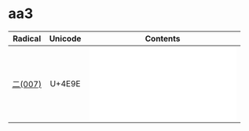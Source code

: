 
# aa3

|       Radical       | Unicode | Contents   |
| :-----------------: | :-----: | ---------- |
| [二(007)](二(007).md) | U+4E9E  | ![亞](亞.md) |
